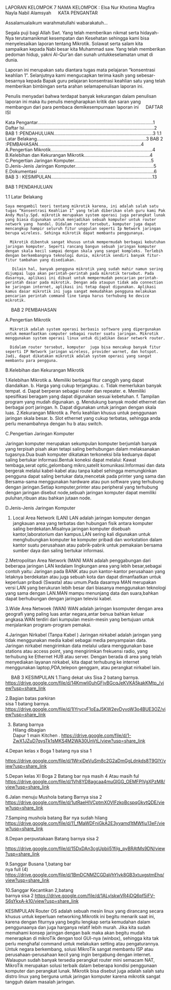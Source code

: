 LAPORAN  KELOMPOK 7
NAMA KELOMPOK :
Elsa Nur Khotima
Magfira Nayla
Nabil Alamsyah
 
KATA PENGANTAR


Assalamualaikum warahmatullahi wabarakatuh…

   Segala puji bagi Allah Swt. Yang telah memberikan nikmat serta hidayah-Nya terutamanikmat kesempatan dan Kesehatan sehingga kami bisa menyelesaikan laporan tentang Mikrotik. Solawat serta salam kita sampaikan kepada Nabi besar kita Muhammad saw. Yang telah memberikan pedoman hidup, yakni Al-Qur’an dan sunah untukkeselamatan umat di dunia.


  Laporan ini merupakan satu diantara tugas mata pelajaran “konsentrasi keahlian 1”. Selanjutnya kami mengucapkan terima kasih yang sebesar-besarnya kepada Bapak guru pelajaran konsentrasi keahlian satu yang telah memberikan bimbingan serta arahan selamapenulisan laporan ini.


  Penulis menyadari bahwa terdapat banyak kekurangan dalam penulisan laporan ini maka itu penulis mengharapkan kritik dan saran yang membangun dari para pembaca demikesempurnaan laporan ini 
 
DAFTAR ISI

Kata Pengantar………………………………………………………………………………1
Daftar Isi…………………………………………………………………………………….….2
BAB 1 :PENDAHULUAN…………………………………………………………………..3
1.1	Latar Belakang………………………………………………………………….………3
BAB 2 :PEMBAHASAN……………………………………………………………..………4
A.Pengertian Mikrotik……………………………………………………………..……..4
B.Kelebihan dan Kekurangan Mikrotik…………………………………...………4
C.Pengertian Jaringan Komputer………………………………………..….………5
D.Jenis-Jenis Jaringan Komputer…………………………………………..……..…5
E.Dokumentasi ………………………………………………………………………………6
BAB 3 : KESIMPULAN…………………………………………………………………….13

 
	
BAB 1
PENDAHULUAN

1.1	Latar Belakang
    
    Saya mengambil teori tentang mikrotik karena, ini adalah salah satu tugas “Konsentrasi Keahlian 1” yang telah diberikan oleh guru kami Pak Andy Musly.Spd. mikrotik merupakan system operasi juga perangkat lunak yang biasa digunakan untuk menjadikan sebuah komputer untuk router network yang  handal. Didalam router tersebut, komputer juga dapat mencangkup hampir seluruh fitur unggulan seperti Ip Network jaringan berupa wireless. Sehinga mikrotik dapat membantu penggunanya. 

      Mikrotik dibentuk sangat khusus untuk mempermudah berbagai kebutuhan jaringan komputer. Seperti rancang bangun sebuah jaringan komputer dengan skala kecil sampai dengan skala yang sangat kompleks. Terlebih dengan berkembangnya teknologi dunia, mikrotik sendiri banyak fitur-fitur tambahan yang disediakan.

       Dilain hal, banyak pengguna mikrotik yang sudah mahir namun sering dijumpai lupa akan perintah-perintah pada mikrotik tersebut. Pada dasarnya, aplikasi ini dibuat untuk mempermudah pencarian perintah-perintah dasar pada mikrotik. Dengan ada ataupun tidak ada connection ke jaringan internet, aplikasi ini tetap dapat digunakan. Aplikasi kamus dasar mikrotik ini juga sangat memudahkan pengguna melakukan pencarian perintah command line tanpa harus terhubung ke device mikrotik. 


 
BAB 2
PEMBAHASAN

A.Pengertian Mikrotik

      Mikrotik adalah system operasi berbasis software yang dipergunakan untuk memanfaatkan computer sebagai router suatu jaringan. Mikrotik menggunakan system operasi linux untuk dijadikan dasar network router. 

      Didalam router tersebut, komputer  juga bisa mencakup banyak fitur seperti IP Network jaringan wireless, provider warnet, dan hotspot. Jadi, dapat dikatakan mikrotik adalah system operasi yang sangat membantu para pengguna.


B.Kelebihan dan Kekurangan Mikrotik
    
  1.Kelebihan Mikrotik
a. Memiliki berbagai fitur canggih yang dapat diandalkan.
b. Harga yang cukup terjangkau.
c. Tidak memerlukan banyak tempat.
d. Dapat berperan sebagai router dan repeater.
e. Memiliki spesifikasi beragam yang dapat digunakan sesuai kebetuhan.
f. Tampilan program yang mudah digunakan.
g. Mendukung banyak model ethernet dan berbagai port jaringan.
h. Dapat digunakan untuk jaringan dengan skala luas.
2.Kekurangan Mikrotik
a. Perlu keahlian khusus untuk penggunaan jaringan skala besar.
b. Slot ethernet yang cukup terbatas, sehingga anda perlu menambahnya dengan hu b atau switch.  


C.Pengertian Jaringan Komputer

Jaringan komputer merupakan sekumpulan komputer berjumlah banyak yang terpisah pisah akan tetapi saling berhubungan dalam melaksanakan tugasnya.Dua buah komputer dikatakan terkoneksi bila keduanya dapat saling bertukar informasi.Bentuk koneksi dapat melalui: Kawat tembaga,serat optic,gelombang mikro,satelit komunikasi.Informasi dan data bergerak melalui kabel-kabel atau tanpa kabel sehingga memungkinkan pengguna dapat saling bertukar data,mencetak pada printer yang sama dan Bersama-sama menggunakan hardware atau pun software yang terhubung dengan jaringan.Setiap komputer,printer atau peripheral yang terhubung dengan jaringan disebut node,sebuah jaringan komputer dapat memiliki puluhan,ribuan atau bahkan jutaan node.


D.Jenis-Jenis Jaringan Komputer 

1.	Local Area Network (LAN) 
   LAN adalah jaringan komputer dengan jangkauan area yang terbatas dan       hubungan fisik antara komputer saling berdekatan.Misalnya jaringan komputer disebuah kantor,laboratorium dan kampus.LAN sering kali digunakan untuk menghubungkan komputer ke komputer pribadi dan workstation dalam kantor suatu perusahaan atau pabrik-pabrik untuk pemakaian bersama sumber daya dan saling bertukar informasi.

   2.Metropolitan Area Network (MAN)
       MAN adalah penggabungan dari beberapa jaringan LAN kedalam lingkungan area yang lebih besar,sebagai contoh yaitu: Jaringan pada BANK atau pun kantor-kantor perusahaan yang letaknya berdekatan atau juga sebuah kota dan dapat dimanfaatkan untuk keperluan pribadi (Swasta) atau umum.Pada dasarnya MAN merupakan versi LAN yang berukuran lebih besar dari biasanya menggunakan teknologi yang sama dengan LAN.MAN mampu menunjang data dan suara,bahkan dapat berhubungan dengan jaringan televisi kabel.

3.Wide Area Netwoek (WAN)
   WAN adalah jaringan ksomputer dengan area geografi yang paling luas antar negara,antar benua bahkan keluar angkasa.WAN terdiri dari kumpulan mesin-mesin yang bertujuan untuk menjalankan program-program pemakai.

4.Jaringan Nirkabel (Tanpa Kabel )
     Jaringan nirkabel adalah jaringan yang tidak menggunakan media kabel sebagai media penyampaian data. Jaringan nirkabel mengirimkan data melalui udara menggunakan base stations atau access point, yang mengirimkan frekuensi radio, yang terhubung ke Ethernet HUB atau server. Dengan berada di area yang telah menyediakan layanan nirkabel, kita dapat terhubung ke internet menggunakan laptop,PDA,telepon genggam, atau perangkat nirkabel lain.	
   
 
BAB 3
KESIMPULAN
 1.Tiang dekat uks 
 Sisa 2 batang barnya.
https://drive.google.com/file/d/14Kmwli0uhGFjvBGcqJeKVKA5kakKMtp_/view?usp=share_link                                                                                                                                                                                                

2.Bagian batas parkiran             
 sisa 1 batang barnya.
https://drive.google.com/file/d/1IYrycvF1oEaJ5KW2evDyvoW3o4BUE3OZ/view?usp=share_link
 

3. Batang barnya              
  Hilang dibagian  
  Dapur 1 main Kitchen .
https://drive.google.com/file/d/1-ZwX1JZuD7qysTk1sMKS4M2WA30UnVtL/view?usp=share_link

                                                                                                        
4.Depan kelas x
Boga 1 batang 
nya sisa 1
                                                           
https://drive.google.com/file/d/1WrxiDeVuSm8c2G2aDmGgLdnkds8T9GlY/view?usp=share_link


5.Depan kelas XI Boga 2
Batang bar nya masih 4
Atau masih ful
https://drive.google.com/file/d/1Vh8YD8agcaa4muGIGG_OEMFPlVgXPzM8/view?usp=share_link

6.Jalan menuju
 Mushola batang 
Barnya sisa 2
https://drive.google.com/file/d/1utRaeHlVCptmXOVlFzkoBcspqGkvtQDE/view?usp=share_link

 
 
7.Samping mushola batang
Bar nya sudah hilang
https://drive.google.com/file/d/11_fMaWDFniGkA2E3yvamd1tMWfiu13eF/view?usp=share_link

                                                                      

8.Depan perpustakaan
   Batang barnya sisa 2

https://drive.google.com/file/d/15DxDAn3cgUpbii51filg_pyBRAtMs9DN/view?usp=share_link



9.Sanggar Busana 1,batang bar      
   nya full (4)
https://drive.google.com/file/d/1BmDCNMZCGDaVhYIvk8GB3xtuxgstmEhq/view?usp=share_link



10.Sanggar Kecantikan 2,batang                
   barnya sisa 2
https://drive.google.com/file/d/1ALyIskwVR4jDQ6pf5iFV-S6sYkxA-k10/view?usp=share_link




   KESIMPULAN
Router OS adalah sebuah mesin linux yang dirancang secara khusus untuk keperluan networking.Mikrotik ini begitu menarik saat ini, karena dengan fiturnya yang begitu lengkap serta kemudahan dalam penggunaanya dan juga harganya relatif lebih murah. Jika kita sudah memahami konsep jaringan dengan baik maka akan begitu mudah menerapkan di mikroTik dengan tool GUI-nya (winbox), sehingga kita tak perlu menghafal command untuk melakukan setting atau pengaturannya. Untuk negara berkembang, solusi MikroTik sangat membantu ISP atau perusahaan-perusahaan kecil yang ingin bergabung dengan internet. Walaupun sudah banyak tersedia perangkat router mini semacam NAT, MikroTik merupakan solusi terbaik dalam beberapa kondisi penggunaan komputer dan perangkat lunak. Mikrotik bisa disebut juga adalah salah satu distro linux yang berguna untuk jaringan komputer karena mikrotik sangat tangguh dalam masalah jaringan.









